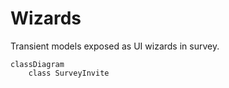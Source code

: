 # Wizards

Transient models exposed as UI wizards in survey.

```mermaid
classDiagram
    class SurveyInvite
```
